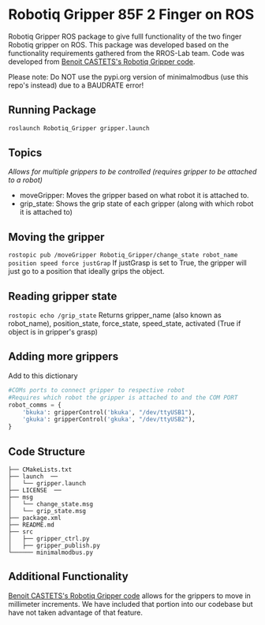 # Robotiq Gripper 85F 2 Finger on ROS
Robotiq Gripper ROS package to give fulll functionality of the two finger Robotiq gripper on ROS. This package was developed based on the functionality requirements gathered from the RROS-Lab team. Code was developed from [Benoit CASTETS's Robotiq Gripper code](https://github.com/castetsb/pyRobotiqGripper/blob/master/robotiqGripper.py). 

Please note: Do NOT use the pypi.org version of minimalmodbus (use this repo's instead) due to a BAUDRATE error!


## Running Package
```bash
roslaunch Robotiq_Gripper gripper.launch
```

## Topics
_Allows for multiple grippers to be controlled (requires gripper to be attached to a robot)_
* moveGripper: Moves the gripper based on what robot it is attached to.
* grip_state: Shows the grip state of each gripper (along with which robot it is attached to)

## Moving the gripper
`rostopic pub /moveGripper Robotiq_Gripper/change_state robot_name position speed force justGrap`
If justGrasp is set to True, the gripper will just go to a position that ideally grips the object.

## Reading gripper state
`rostopic echo /grip_state`
Returns gripper_name (also known as robot_name), position_state, force_state, speed_state, activated (True if object is in gripper's grasp)

## Adding more grippers
Add to this dictionary
```python 
#COMs ports to connect gripper to respective robot
#Requires which robot the gripper is attached to and the COM PORT
robot_comms = {
    'bkuka': gripperControl('bkuka', "/dev/ttyUSB1"),
    'gkuka': gripperControl('gkuka', "/dev/ttyUSB2"),
}
```

## Code Structure
```
├── CMakeLists.txt  
├── launch  ──
│   └── gripper.launch  
├── LICENSE  ──
├── msg  
│   └── change_state.msg  
│   └── grip_state.msg
├── package.xml  
├── README.md  
├── src  
│   ├── gripper_ctrl.py
│   ├── gripper_publish.py  
└────── minimalmodbus.py 
```
## Additional Functionality
[Benoit CASTETS's Robotiq Gripper code](https://github.com/castetsb/pyRobotiqGripper/blob/master/robotiqGripper.py) allows for the grippers to move in millimeter increments. We have included that portion into our codebase but have not taken advantage of that feature.
